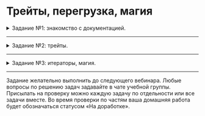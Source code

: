 # Трейты, перегрузка, магия

<details>
<summary>Задание №1: знакомство с документацией.</summary>

# Задание 1. Знакомство с документацией

В этом домашнем задании будет действительно много статей, но многие из них повторяют или чуть расширяют понятия, которые
мы изучили на лекции.

Все статьи из официальной документации PHP:

- [трейты (примеси)](https://www.php.net/manual/ru/language.oop5.traits.php),
- [магические методы](https://www.php.net/manual/ru/language.oop5.magic.php),
- [перегрузка методов и свойств](https://www.php.net/manual/ru/language.oop5.overloading.php),
- [позднее статическое связывание](https://www.php.net/manual/ru/language.oop5.late-static-bindings.php),
- [сериализация объектов](https://www.php.net/manual/ru/language.oop5.serialization.php),
- [ковариантность и Контравариантность](https://www.php.net/manual/ru/language.oop5.variance.php),
- [стандартные интерфейсы](https://www.php.net/manual/ru/spl.interfaces.php).

Приятная и полезная статья про итераторы с примерами: [Итерирование объектов в PHP](https://true-coder.ru/php/iterirovanie-obektov-v-php-vstroennye-klassy-iteratory-obekt-kak-massiv.html).

В задании не надо ничего отправлять на проверку, но ознакомление с этой документацией поможет в дальнейшей работе с PHP.

</details>

---

<details>

<summary>Задание №2: трейты.</summary>

## Задание 2. Трейты

### Техническое задание

Создайте два разные по смыслу трейта, которые будут реализовывать разные методы с одинаковым названием.
Например, представим, что у нас есть пользователь, которого надо авторизовывать во многих местах, поэтому
мы выделили два трейта для работы с этой задачей:

- трейт AppUserAuthentication,
- трейт MobileUserAuthentication.

И в каждом из них есть метод authenticate(), который позволяет взять входные данные, например, логин и пароль, и
проверить их на соответствие существующим. Для простоты пока что определим их как свойства в соответствующих трейтах.

Итого:

- у нас есть некоторые данные от пользователя: логин и пароль;
- нам нужна функция, которая будет печатать, как у нас авторизовывается пользователь;

Авторизоваться он может:

- как «пользователь приложения», если его логин и пароль совпадут с приватными значениями свойств в трейте AppUserAuthentication;
- как «пользователь мобильного приложения» — соответственно, данные должны быть такими же, как в MobileUserAuthentication.

Задача:

- реализовать трейты и проверки в них,
- реальзовать подключение трейтов,
- реализовать проверку, данные для какого именно пользователя были переданы извне.

</details>

---

<details>
<summary>Задание №3: итераторы, магия.</summary>

## Задание 3. Итераторы, магия

### Техническое задание

Необходимо создать класс Person со свойствами и методами. Можно взять из предыдущих заданий.
Далее необходимо:

- провести работу с объектами класса Person и их сериализацией, то есть:

  - добавить работу с магическими методами **get(), **set(), **sleep() и **wakeup();
  - создать объект
  - сериализовать его
  - вывести в строку
  - поменять в строке какое-нибудь значение, например, логин, с помощью str_replace. Для интереса можно проверить, как оно будет
    работать со строкой такого же размера и со строкой другого размера;
  - десериализовать объект и вывести его свойства;

- создать дополнительный класс, который будет представлять собой список людей — PeopleList;
- реализовать этот класс как итерируемый, чтобы выводить объекты Person
  приходилось не через явное обращение, а через foreach, для этого прикручиваем работу с интерфейсом Iterator. Подсказка:
  чтобы удобнее выводить Person через echo, можно добавить тому работу с методом \_\_toString().

</details>

---

Задание желательно выполнить до следующего вебинара. Любые вопросы по решению задач задавайте в чате учебной группы. Присылать на проверку можно каждую задачу по отдельности или все задачи вместе. Во время проверки по частям ваша домашняя работа будет обозначаться статусом «На доработке».
